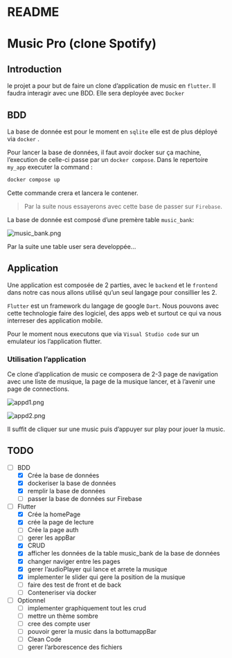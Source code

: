 # README

# Music Pro (clone Spotify)

## Introduction

le projet a pour but de faire un clone d’application de music en `flutter`. Il faudra interagir avec une BDD. Elle sera deployée avec `Docker`

## BDD

La base de donnée est pour le moment en `sqlite` elle est de plus déployé via `docker` .

Pour lancer la base de données, il faut avoir docker sur ça machine, l’execution de celle-ci passe par un `docker compose`. Dans le repertoire `my_app` executer la command :

```bash
docker compose up
```

Cette commande crera et lancera le contener.

> Par la suite nous essayerons avec cette base de passer sur `Firebase`.
> 

La base de donnée est composé d’une premère table `music_bank`:

![music_bank.png](README%2057e5b44edaf14e709efb99e988015d6f/music_bank.png)

Par la suite une table user sera developpée…

## Application

Une application est composée de 2 parties, avec le `backend` et le `frontend` dans notre cas nous allons utilisé qu’un seul langage pour consillier les 2. 

`Flutter` est un framework du langage de google `Dart`. Nous pouvons avec cette technologie faire des logiciel, des apps web et surtout ce qui va nous interreser des application mobile.

Pour le moment nous executons que via `Visual Studio code` sur un emulateur ios l’application flutter.

### Utilisation l’application

Ce clone d’application de music ce composera de 2-3 page de navigation avec une liste de musique, la page de la musique lancer, et à l’avenir une page de connections.

![appd1.png](README%2057e5b44edaf14e709efb99e988015d6f/appd1.png)

![appd2.png](README%2057e5b44edaf14e709efb99e988015d6f/appd2.png)

Il suffit de cliquer sur une music puis d’appuyer sur play pour jouer la music.

## TODO

- [ ]  BDD
    - [x]  Crée la base de données
    - [x]  dockeriser la base de données
    - [x]  remplir la base de données
    - [ ]  passer la base de données sur Firebase
- [ ]  Flutter
    - [x]  Crée la homePage
    - [x]  crée la page de lecture
    - [ ]  Crée la page auth
    - [ ]  gerer les appBar
    - [x]  CRUD
    - [x]  afficher les données de la table music_bank de la base de données
    - [x]  changer naviger entre les pages
    - [x]  gerer l’audioPlayer qui lance et arrete la musique
    - [x]  implementer le slider qui gere la position de la musique
    - [ ]  faire des test de front et de back
    - [ ]  Conteneriser via docker
- [ ]  Optionnel
    - [ ]  implementer graphiquement tout les crud
    - [ ]  mettre un thème sombre
    - [ ]  cree des compte user
    - [ ]  pouvoir gerer la music dans la bottumappBar
    - [ ]  Clean Code
    - [ ]  gerer l’arborescence des fichiers